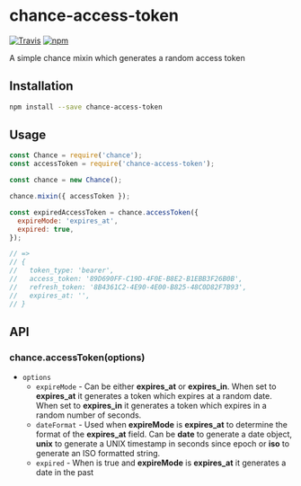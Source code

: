 # chance-access-token

[![Travis](https://img.shields.io/travis/jonathansamines/chance-access-token.svg?style=flat-square)](https://travis-ci.org/jonathansamines/chance-access-token) [![npm](https://img.shields.io/npm/v/chance-access-token.svg?style=flat-square)](https://www.npmjs.com/package/chance-access-token)


A simple chance mixin which generates a random access token

## Installation

```bash
npm install --save chance-access-token
```

## Usage

```js
const Chance = require('chance');
const accessToken = require('chance-access-token');

const chance = new Chance();

chance.mixin({ accessToken });

const expiredAccessToken = chance.accessToken({
  expireMode: 'expires_at',
  expired: true,
});

// =>
// {
//   token_type: 'bearer',
//   access_token: '89D690FF-C19D-4F0E-B8E2-B1EBB3F26B0B',
//   refresh_token: '8B4361C2-4E90-4E00-B825-48C0D82F7B93',
//   expires_at: '',
// }
```

## API

### chance.accessToken(options)

+ `options`
  + `expireMode` -  Can be either **expires_at** or **expires_in**. When set to **expires_at** it generates a token which expires at a random date. When set to **expires_in** it generates a token which expires in a random number of seconds.
  + `dateFormat` - Used when **expireMode** is **expires_at** to determine the format of the **expires_at** field. Can be **date** to generate a date object, **unix** to generate a UNIX timestamp in seconds since epoch or **iso** to generate an ISO formatted string.
  + `expired` - When is true and **expireMode** is **expires_at** it generates a date in the past
